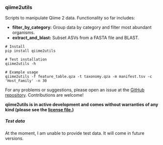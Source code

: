 ### qiime2utils

Scripts to manipulate Qiime 2 data. Functionality so far includes:
* **filter_by_category:** Group data by category and filter most abundant organisms.
* **extract_and_blast:** Subset ASVs from a FASTA file and BLAST.

```
# Install
pip install qiime2utils

# Test installation
qiime2utils -h

# Example usage
qiime2utils -f feature_table.qza -t taxonomy.qza -m manifest.tsv -c 'Host_Family' -n 30
```

For any problems or suggestions, please open an issue at the [GitHub repository](https://github.com/vinisalazar/qiime2utils). Contributions are welcome!

**qiime2utils is in active development and comes without warranties of any kind (please see the [license file.](LICENSE))**

##### Test data
At the moment, I am unable to provide test data. It will come in future versions.